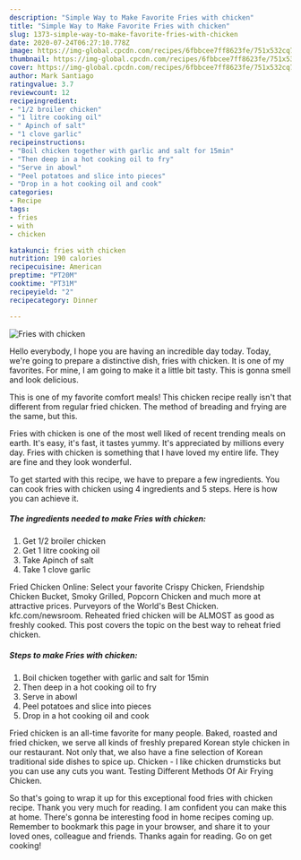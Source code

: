 ```yaml
---
description: "Simple Way to Make Favorite Fries with chicken"
title: "Simple Way to Make Favorite Fries with chicken"
slug: 1373-simple-way-to-make-favorite-fries-with-chicken
date: 2020-07-24T06:27:10.778Z
image: https://img-global.cpcdn.com/recipes/6fbbcee7ff8623fe/751x532cq70/fries-with-chicken-recipe-main-photo.jpg
thumbnail: https://img-global.cpcdn.com/recipes/6fbbcee7ff8623fe/751x532cq70/fries-with-chicken-recipe-main-photo.jpg
cover: https://img-global.cpcdn.com/recipes/6fbbcee7ff8623fe/751x532cq70/fries-with-chicken-recipe-main-photo.jpg
author: Mark Santiago
ratingvalue: 3.7
reviewcount: 12
recipeingredient:
- "1/2 broiler chicken"
- "1 litre cooking oil"
- " Apinch of salt"
- "1 clove garlic"
recipeinstructions:
- "Boil chicken together with garlic and salt for 15min"
- "Then deep in a hot cooking oil to fry"
- "Serve in abowl"
- "Peel potatoes and slice into pieces"
- "Drop in a hot cooking oil and cook"
categories:
- Recipe
tags:
- fries
- with
- chicken

katakunci: fries with chicken 
nutrition: 190 calories
recipecuisine: American
preptime: "PT20M"
cooktime: "PT31M"
recipeyield: "2"
recipecategory: Dinner

---
```



![Fries with chicken](https://img-global.cpcdn.com/recipes/6fbbcee7ff8623fe/751x532cq70/fries-with-chicken-recipe-main-photo.jpg)

Hello everybody, I hope you are having an incredible day today. Today, we're going to prepare a distinctive dish, fries with chicken. It is one of my favorites. For mine, I am going to make it a little bit tasty. This is gonna smell and look delicious.

This is one of my favorite comfort meals! This chicken recipe really isn&#39;t that different from regular fried chicken. The method of breading and frying are the same, but this.

Fries with chicken is one of the most well liked of recent trending meals on earth. It's easy, it's fast, it tastes yummy. It's appreciated by millions every day. Fries with chicken is something that I have loved my entire life. They are fine and they look wonderful.


To get started with this recipe, we have to prepare a few ingredients. You can cook fries with chicken using 4 ingredients and 5 steps. Here is how you can achieve it.

<!--inarticleads1-->

##### The ingredients needed to make Fries with chicken:

1. Get 1/2 broiler chicken
1. Get 1 litre cooking oil
1. Take  Apinch of salt
1. Take 1 clove garlic


Fried Chicken Online: Select your favorite Crispy Chicken, Friendship Chicken Bucket, Smoky Grilled, Popcorn Chicken and much more at attractive prices. Purveyors of the World&#39;s Best Chicken. kfc.com/newsroom. Reheated fried chicken will be ALMOST as good as freshly cooked. This post covers the topic on the best way to reheat fried chicken. 

<!--inarticleads2-->

##### Steps to make Fries with chicken:

1. Boil chicken together with garlic and salt for 15min
1. Then deep in a hot cooking oil to fry
1. Serve in abowl
1. Peel potatoes and slice into pieces
1. Drop in a hot cooking oil and cook


Fried chicken is an all-time favorite for many people. Baked, roasted and fried chicken, we serve all kinds of freshly prepared Korean style chicken in our restaurant. Not only that, we also have a fine selection of Korean traditional side dishes to spice up. Chicken - I like chicken drumsticks but you can use any cuts you want. Testing Different Methods Of Air Frying Chicken. 

So that's going to wrap it up for this exceptional food fries with chicken recipe. Thank you very much for reading. I am confident you can make this at home. There's gonna be interesting food in home recipes coming up. Remember to bookmark this page in your browser, and share it to your loved ones, colleague and friends. Thanks again for reading. Go on get cooking!
